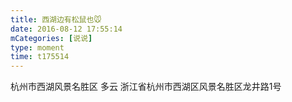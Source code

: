 ```yaml
---
title: 西湖边有松鼠也🐭
date: 2016-08-12 17:55:14
mCategories: [说说]
type: moment
time: t175514
---
```


<div id="pics-20160812175514"></div>

<script src="/lib/moment/pics.js"></script>
<script>
var data = [
    {"link": "2016-08-12_000000.jpeg", "type": "shuoshuo"},
    {"link": "2016-08-12_000001.jpeg", "type": "shuoshuo"},
    {"link": "2016-08-12_000002.jpeg", "type": "shuoshuo"},
    {"link": "2016-08-12_000003.jpeg", "type": "shuoshuo"},
    {"link": "2016-08-12_000004.jpeg", "type": "shuoshuo"},
    {"link": "2016-08-12_000005.jpeg", "type": "shuoshuo"},
    {"link": "2016-08-12_000006.jpeg", "type": "shuoshuo"},
    {"link": "2016-08-12_000007.jpeg", "type": "shuoshuo"},
    {"link": "2016-08-12_000008.jpeg", "type": "shuoshuo"}
];
picsRender(data, "pics-20160812175514");
</script>

杭州市西湖风景名胜区 多云
浙江省杭州市西湖区风景名胜区龙井路1号
